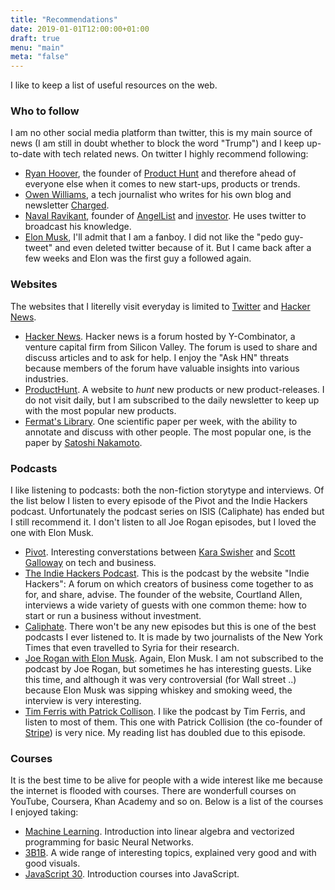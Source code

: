 ```yaml
---
title: "Recommendations"
date: 2019-01-01T12:00:00+01:00
draft: true
menu: "main"
meta: "false"
---
```


I like to keep a list of useful resources on the web.

### Who to follow

I am no other social media platform than twitter, this is my main source of news (I am still in doubt whether to block the word "Trump") and I keep up-to-date with tech related news. On twitter I highly recommend following:

- [Ryan Hoover](https://twitter.com/rrhoover), the founder of [Product Hunt](https://www.producthunt.com/) and therefore ahead of everyone else when it comes to new start-ups, products or trends.
- [Owen Williams](https://www.twitter.com/ow), a tech journalist who writes for his own blog and newsletter [Charged](https://char.gd/).
- [Naval Ravikant](https://twitter.com/naval), founder of [AngelList](https://angel.co/) and [investor](https://angel.co/naval). He uses twitter to broadcast his knowledge.
- [Elon Musk](https://twitter.com/elonmusk), I'll admit that I am a fanboy. I did not like the "pedo guy-tweet" and even deleted twitter because of it. But I came back after a few weeks and Elon was the first guy a followed again.

### Websites

The websites that I literelly visit everyday is limited to [Twitter](https://twitter.com/) and [Hacker News](https://news.ycombinator.com/).

- [Hacker News](https://news.ycombinator.com). Hacker news is a forum hosted by Y-Combinator, a venture capital firm from Silicon Valley. The forum is used to share and discuss articles and to ask for help. I enjoy the "Ask HN" threats because members of the forum have valuable insights into various industries.
- [ProductHunt](https://www.producthunt.com). A website to *hunt* new products or new product-releases. I do not visit daily, but I am subscribed to the daily newsletter to keep up with the most popular new products.
- [Fermat's Library](https://fermatslibrary.com/journal_club). One scientific paper per week, with the ability to annotate and discuss with other people. The most popular one, is the paper by [Satoshi Nakamoto](https://fermatslibrary.com/s/bitcoin "Paper on Bitcoin").

### Podcasts

I like listening to podcasts: both the non-fiction storytype and interviews. Of the list below I listen to every episode of the Pivot and the Indie Hackers podcast. Unfortunately the podcast series on ISIS (Caliphate) has ended but I still recommend it. I don't listen to all Joe Rogan episodes, but I loved the one with Elon Musk. 

- [Pivot](https://art19.com/shows/pivot-with-kara-swisher-and-scott-galloway). Interesting converstations between [Kara Swisher](https://twitter.com/karaswisher) and [Scott Galloway](https://twitter.com/profgalloway) on tech and business.
- [The Indie Hackers Podcast](https://www.indiehackers.com/podcast). This is the podcast by the website "Indie Hackers": A forum on which creators of business come together to as for, and share, advise. The founder of the website, Courtland Allen, interviews a wide variety of guests with one common theme: how to start or run a business without investment.
- [Caliphate](https://www.nytimes.com/interactive/2018/podcasts/caliphate-isis-rukmini-callimachi.html). There won't be any new episodes but this is one of the best podcasts I ever listened to. It is made by two journalists of the New York Times that even travelled to Syria for their research.
- [Joe Rogan with Elon Musk](https://www.youtube.com/watch?v=ycPr5-27vSI). Again, Elon Musk. I am not subscribed to the podcast by Joe Rogan, but sometimes he has interesting guests. Like this time, and although it was very controversial (for Wall street ..) because Elon Musk was sipping whiskey and smoking weed, the interview is very interesting.
- [Tim Ferris with Patrick Collison](https://tim.blog/2018/12/20/patrick-collison/). I like the podcast by Tim Ferris, and listen to most of them. This one with Patrick Collision (the co-founder of [Stripe](https://www.stripe.com)) is very nice. My reading list has doubled due to this episode.

### Courses

It is the best time to be alive for people with a wide interest like me because the internet is flooded with courses. There are wonderfull courses on YouTube, Coursera, Khan Academy and so on. Below is a list of the courses I enjoyed taking:

- [Machine Learning](https://www.coursera.org/learn/machine-learning "Machine learning by Andrew NG"). Introduction into linear algebra and vectorized programming for basic Neural Networks.
- [3B1B](https://www.youtube.com/channel/UCYO_jab_esuFRV4b17AJtAw "Three blue one brown"). A wide range of interesting topics, explained very good and with good visuals.
- [JavaScript 30](https://javascript30.com/ "30 introduction lessons into JavaScript"). Introduction courses into JavaScript.